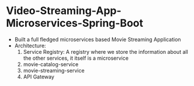 # Video-Streaming-App-Microservices-Spring-Boot

- Built a full fledged microservices based Movie Streaming Application
- Architecture:
    1. Service Registry: A registry where we store the information about all the other services, it itself is a microservice
    2. movie-catalog-service
    3. movie-streaming-service
    4. API Gateway